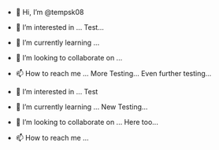 - 👋 Hi, I’m @tempsk08

- 👀 I’m interested in ... Test...
- 🌱 I’m currently learning ...
- 💞️ I’m looking to collaborate on ... 
- 📫 How to reach me ... More Testing... Even further testing...

- 👀 I’m interested in ... Test
- 🌱 I’m currently learning ... New Testing...
- 💞️ I’m looking to collaborate on ... Here too...
- 📫 How to reach me ...


<!---
tempsk08/tempsk08 is a ✨ special ✨ repository because its `README.md` (this file) appears on your GitHub profile.
You can click the Preview link to take a look at your changes.
--->
